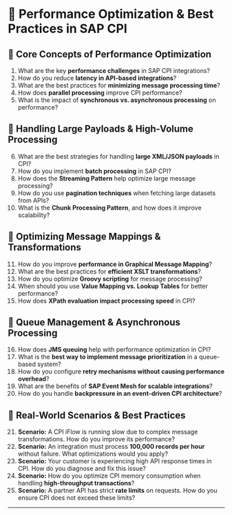 # 📌 **Performance Optimization & Best Practices in SAP CPI**  

## 🔹 **Core Concepts of Performance Optimization**  
1. What are the key **performance challenges** in SAP CPI integrations?  
2. How do you reduce **latency in API-based integrations**?  
3. What are the best practices for **minimizing message processing time**?  
4. How does **parallel processing** improve CPI performance?  
5. What is the impact of **synchronous vs. asynchronous processing** on performance?  

## 🔹 **Handling Large Payloads & High-Volume Processing**  
6. What are the best strategies for handling **large XML/JSON payloads** in CPI?  
7. How do you implement **batch processing** in SAP CPI?  
8. How does the **Streaming Pattern** help optimize large message processing?  
9. How do you use **pagination techniques** when fetching large datasets from APIs?  
10. What is the **Chunk Processing Pattern**, and how does it improve scalability?  

## 🔹 **Optimizing Message Mappings & Transformations**  
11. How do you improve **performance in Graphical Message Mapping**?  
12. What are the best practices for **efficient XSLT transformations**?  
13. How do you optimize **Groovy scripting** for message processing?  
14. When should you use **Value Mapping vs. Lookup Tables** for better performance?  
15. How does **XPath evaluation impact processing speed** in CPI?  

## 🔹 **Queue Management & Asynchronous Processing**  
16. How does **JMS queuing** help with performance optimization in CPI?  
17. What is the **best way to implement message prioritization** in a queue-based system?  
18. How do you configure **retry mechanisms without causing performance overhead**?  
19. What are the benefits of **SAP Event Mesh for scalable integrations**?  
20. How do you handle **backpressure in an event-driven CPI architecture**?  

## 🔹 **Real-World Scenarios & Best Practices**  
21. **Scenario:** A CPI iFlow is running slow due to complex message transformations. How do you improve its performance?  
22. **Scenario:** An integration must process **100,000 records per hour** without failure. What optimizations would you apply?  
23. **Scenario:** Your customer is experiencing high API response times in CPI. How do you diagnose and fix this issue?  
24. **Scenario:** How do you optimize CPI memory consumption when handling **high-throughput transactions**?  
25. **Scenario:** A partner API has strict **rate limits** on requests. How do you ensure CPI does not exceed these limits?  

---
